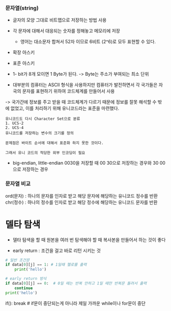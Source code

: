 ### 문자열(string)

- 글자의 모양 그대로 비트맵으로 저장하는 방법 사용
- 각 문자에 대해서 대응되는 숫자를 정해놓고 메모리에 저장
    - 영어는 대소문자 합쳐서 52자 이므로 6비트 (2^6)로 모두 표현할 수 있다.

- 확장 아스키 
- 표준 아스키

- 1- bit가 8개 모이면 1 Byte가 된다.
-> Byte는 주소가 부여되는 최소 단위

- 대부분의 컴퓨터는 ASCII 형식을 사용하지만 컴퓨터가 발전하면서 각 국가들은 자국의 문자를 표현하기 위하여 코드체계를 만들어서 사용

-> 국가간에 정보를 주고 받을 때 코드체계가 다르기 때문에 정보를 잘못 해석할 수 밖에 없었고, 이를 처리하기 위해 유니코드라는 표준을 마련했다.

```
유니코드도 다시 Character Set으로 분류
1. UCS-2
2. UCS-4 
유니코드를 저장하는 변수의 크기를 정의

문제점은 바이트 순서에 대해서 표준화 하지 못한 것이다.

그래서 유니 코드의 적당한 외부 인코딩이 필요
```
- big-endian, little-endian
0030을 저장할 때 00 30으로 저장하는 경우와 30 00으로 저장하는 경우

### 문자열 비교


ord(문자) : 하나의 문자를 인자로 받고 해당 문자에 해당하는 유니코드 정수를 반환
chr(정수) : 하나의 정수를 인자로 받고 해당 정수에 해당하는 유니코드 문자를 반환




# 델타 탐색

- 델타 탐색을 할 때 원본을 여러 번 탐색해야 할 때 복사본을 만들어서 하는 것이 좋다



- early return : 조건을 걸고 바로 리턴 시키는 것

``` python
# 일반 조건문
if data[0][j] == 1: # 1일때 헬로를 출력
    print('hello')

# early return 방식
if data[0][j] == 0:  # 0일 때는 반복 안하고 1일 때만 반복문 돌려서 출력
    continue
print('hello')

```

if():
    break  # if문이 중단되는게 아니라 제일 가까운 while이나 for문이 중단
